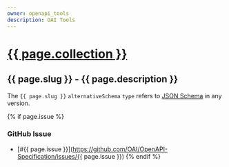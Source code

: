```yaml
---
owner: openapi_tools
description: OAI Tools
---
```


# <a href="..">{{ page.collection }}</a>

## {{ page.slug }} - {{ page.description }}

The `{{ page.slug }}` `alternativeSchema` `type` refers to [JSON Schema](http://json-schema.org/) in any version.

{% if page.issue %}
### GitHub Issue

* [#{{ page.issue }}](https://github.com/OAI/OpenAPI-Specification/issues/{{ page.issue }})
{% endif %}
